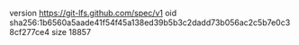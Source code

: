 version https://git-lfs.github.com/spec/v1
oid sha256:1b6560a5aade41f54f45a138ed39b5b3c2dadd73b056ac2c5b7e0c38cf277ce4
size 18857
